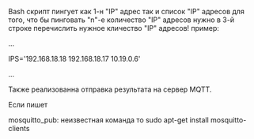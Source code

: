 Bash скрипт пингует как 1-н "IP" адрес так и список "IP" адресов
для того, что бы пинговать "n"-е количество "IP" адресов нужно в 3-й строке перечислить нужное кличество
"IP" адресов! 
пример:

...

IPS='192.168.18.18
192.168.18.17
10.19.0.6'

...

Также реализованна отправка результата на сервер MQTT.

Если пишет 

mosquitto_pub: неизвестная команда
то 
sudo apt-get install mosquitto-clients